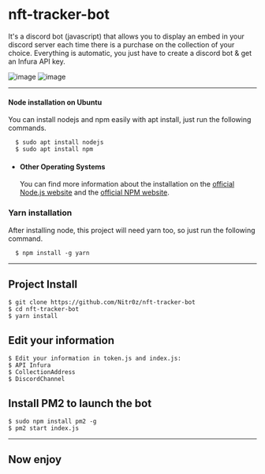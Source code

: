 # nft-tracker-bot
It's a discord bot (javascript) that allows you to display an embed in your discord server each time there is a purchase on the collection of your choice. Everything is automatic, you just have to create a discord bot &amp; get an Infura API key.

 ![image](https://media.discordapp.net/attachments/854840063988203570/1023187640117362738/sale1.png)
 ![image](https://user-images.githubusercontent.com/48621976/192094640-23101e13-eb86-4a1c-bfca-7a9584ab6e00.png)
 
 ---

#### Node installation on Ubuntu

  You can install nodejs and npm easily with apt install, just run the following commands.

      $ sudo apt install nodejs
      $ sudo apt install npm

- #### Other Operating Systems
  You can find more information about the installation on the [official Node.js website](https://nodejs.org/) and the [official NPM website](https://npmjs.org/).


###
### Yarn installation
  After installing node, this project will need yarn too, so just run the following command.

      $ npm install -g yarn

---

## Project Install

    $ git clone https://github.com/Nitr0z/nft-tracker-bot
    $ cd nft-tracker-bot
    $ yarn install
    
    
## Edit your information

    $ Edit your information in token.js and index.js:
    $ API Infura
    $ CollectionAddress
    $ DiscordChannel


## Install PM2 to launch the bot

    $ sudo npm install pm2 -g
    $ pm2 start index.js
    
    
 ---
 
 ## Now enjoy
 

 
 
